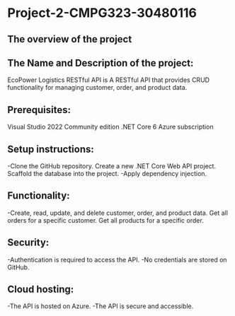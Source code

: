 # Project-2-CMPG323-30480116

## The overview of the project

## The Name and Description of the project:

EcoPower Logistics RESTful API is A RESTful API that provides CRUD functionality for managing customer, order, and product data.

## Prerequisites:
Visual Studio 2022 Community edition
.NET Core 6
Azure subscription

## Setup instructions:
-Clone the GitHub repository.
Create a new .NET Core Web API project.
Scaffold the database into the project.
-Apply dependency injection.

## Functionality:
-Create, read, update, and delete customer, order, and product data.
Get all orders for a specific customer.
Get all products for a specific order.
## Security:
-Authentication is required to access the API.
-No credentials are stored on GitHub.
## Cloud hosting:
-The API is hosted on Azure.
-The API is secure and accessible.

